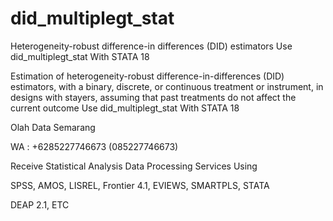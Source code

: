 # did_multiplegt_stat
Heterogeneity-robust difference-in differences (DID) estimators Use did_multiplegt_stat With STATA 18

Estimation of heterogeneity-robust difference-in-differences (DID) estimators, with a binary, discrete, or continuous treatment or instrument, in designs with stayers, assuming that past treatments do not affect the current outcome Use did_multiplegt_stat With STATA 18

Olah Data Semarang

WA : +6285227746673 (085227746673)

Receive Statistical Analysis Data Processing Services Using

SPSS, AMOS, LISREL, Frontier 4.1, EVIEWS, SMARTPLS, STATA

DEAP 2.1, ETC
